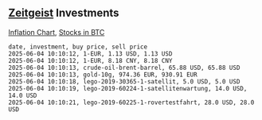 ## [Zeitgeist](index.html) Investments

[Inflation Chart](https://inflationchart.com),
[Stocks in BTC](https://stonksinbtc.xyz/)

```
date, investment, buy price, sell price
2025-06-04 10:10:12, 1-EUR, 1.13 USD, 1.13 USD
2025-06-04 10:10:12, 1-EUR, 8.18 CNY, 8.18 CNY
2025-06-04 10:10:13, crude-oil-brent-barrel, 65.88 USD, 65.88 USD
2025-06-04 10:10:13, gold-10g, 974.36 EUR, 930.91 EUR
2025-06-04 10:10:18, lego-2019-30365-1-satellit, 5.0 USD, 5.0 USD
2025-06-04 10:10:19, lego-2019-60224-1-satellitenwartung, 14.0 USD, 14.0 USD
2025-06-04 10:10:21, lego-2019-60225-1-rovertestfahrt, 28.0 USD, 28.0 USD
```
